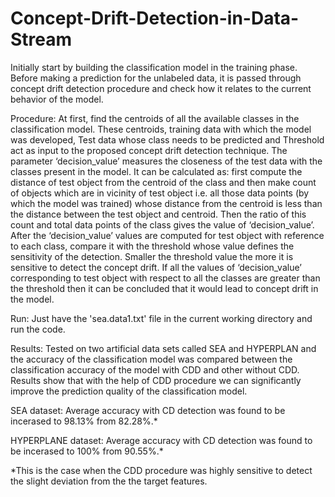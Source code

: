 # Concept-Drift-Detection-in-Data-Stream
Initially start by building the classification model in the training phase.  Before making a  prediction  for the unlabeled data, it is passed through concept drift  detection procedure and check how it relates to the current behavior of the model.

Procedure:
At first, find the centroids of all the available classes in the classification model. These centroids, training data with which the model was developed, Test data whose class needs to be predicted and Threshold act as input to the proposed concept drift detection technique. The parameter ‘decision_value’ measures the closeness of the test data with the classes present in the model. It can be calculated as: first  compute the distance of test object from the centroid of the class and then make count of objects which are in vicinity of test object i.e. all those data points (by which the model was trained) whose distance from the centroid is less than the distance between the test object and centroid. Then the ratio of this count and total data points of the class gives the value of ‘decision_value’.
After the ‘decision_value’ values are computed for test object with reference to each class, compare it with the threshold whose value defines the sensitivity of the detection. Smaller the threshold value the more it is sensitive to detect the concept drift. If all the values of ‘decision_value’ corresponding to test object with respect to all the classes are greater than the threshold then it can be concluded that it would lead to concept drift in the model.

Run:
Just have the 'sea.data1.txt' file in the current working directory and run the code.

Results:
Tested on two artificial data sets called SEA and HYPERPLAN and the accuracy of the classification model was compared between the classification accuracy of the model with CDD and other without CDD. Results show that with the help of CDD procedure we can significantly improve the prediction quality of the classification model. 

SEA dataset:
Average accuracy with CD detection was found to be incerased to 98.13% from 82.28%.*

HYPERPLANE dataset:
Average accuracy with CD detection was found to be incerased to 100% from 90.55%.*

*This is the case when the CDD procedure was highly sensitive to detect the slight deviation from the the target features.
